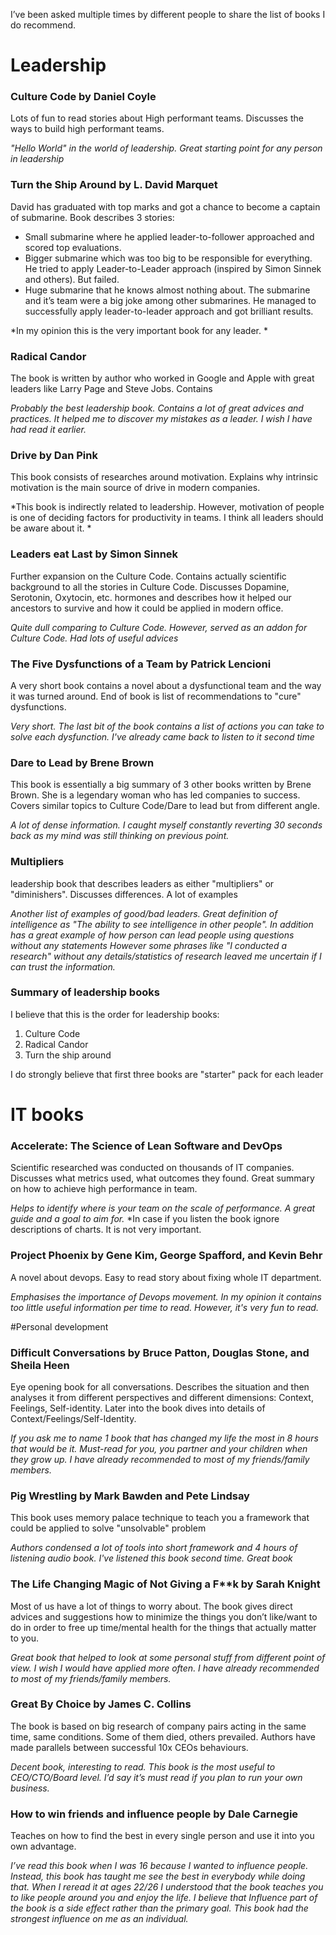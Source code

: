I’ve been asked multiple times by different people to share the list of books I do recommend.

# Leadership

### Culture Code by Daniel Coyle
Lots of fun to read stories about High performant teams. Discusses the ways to build high performant teams.

*"Hello World" in the world of leadership. Great starting point for any person in leadership*

### Turn the Ship Around by L. David Marquet
David has graduated with top marks and got a chance to become a captain of submarine. Book describes 3 stories:

* Small submarine where he applied leader-to-follower approached and scored top evaluations.
* Bigger submarine which was too big to be responsible for everything. He tried to apply Leader-to-Leader approach (inspired by Simon Sinnek and others). But failed.
* Huge submarine that he knows almost nothing about. The submarine and it’s team were a big joke among other submarines. He managed to successfully apply leader-to-leader approach and got brilliant results.

*In my opinion this is the very important book for any leader. *

### Radical Candor 
The book is written by author who worked in Google and Apple with great leaders like Larry Page and Steve Jobs. Contains 

*Probably the best leadership book. Contains a lot of great advices and practices. It helped me to discover my mistakes as a leader. I wish I have had read it earlier.*

###  Drive by Dan Pink
This book consists of researches around motivation. Explains why intrinsic motivation is the main source of drive in modern companies.

*This book is indirectly related to leadership. However, motivation of people is one of deciding factors for productivity in teams. I think all leaders should be aware about it. *

###  Leaders eat Last by Simon Sinnek
Further expansion on the Culture Code. Contains actually scientific background to all the stories in Culture Code. Discusses Dopamine, Serotonin, Oxytocin, etc. hormones and describes how it helped our ancestors to survive and how it could be applied in modern office.

*Quite dull comparing to Culture Code. However, served as an addon for Culture Code. Had lots of useful advices*

### The Five Dysfunctions of a Team by Patrick Lencioni
A very short book contains a novel about a dysfunctional team and the way it was turned around. End of book is list of recommendations to "cure" dysfunctions.

*Very short. The last bit of the book contains a list of actions you can take to solve each dysfunction. I've already came back to listen to it second time*
 
### Dare to Lead by Brene Brown
This book is essentially a big summary of 3 other books written by Brene Brown. She is a legendary woman who has led companies to success. Covers similar topics to Culture Code/Dare to lead but from different angle.

*A lot of dense information. I caught myself constantly reverting 30 seconds back as my mind was still thinking on previous point.*

###  Multipliers
leadership book that describes leaders as either "multipliers" or "diminishers". Discusses differences. A lot of examples 

*Another list of examples of good/bad leaders.*
*Great definition of intelligence as "The ability to see intelligence in other people".*
*In addition has a great example of how person can lead people using questions without any statements*
*However some phrases like "I conducted a research" without any details/statistics of research leaved me uncertain if I can trust the information.*

### Summary of leadership books
I believe that this is the order for leadership books:
1. Culture Code
2. Radical Candor
3. Turn the ship around

I do strongly believe that first three books are "starter" pack for each leader

# IT books
### Accelerate: The Science of Lean Software and DevOps
Scientific researched was conducted on thousands of IT companies. Discusses what metrics used, what outcomes they found. Great summary on how to achieve high performance in team.

*Helps to identify where is your team on the scale of performance. A great guide and a goal to aim for.*
*In case if you listen the book ignore descriptions of charts. It is not very important.
 
### Project Phoenix by Gene Kim, George Spafford, and Kevin Behr
A novel about devops. Easy to read story about fixing whole IT department.

*Emphasises the importance of Devops movement. In my opinion it contains too little useful information per time to read. However, it's very fun to read.*

#Personal development

### Difficult Conversations by Bruce Patton, Douglas Stone, and Sheila Heen
Eye opening book for all conversations. Describes the situation and then analyses it from different perspectives and different dimensions: Context, Feelings, Self-identity. Later into the book dives into details of Context/Feelings/Self-Identity.

*If you ask me to name 1 book that has changed my life the most in 8 hours that would be it. Must-read for you, you partner and your children when they grow up. I have already recommended to most of my friends/family members.*

### Pig Wrestling by Mark Bawden and Pete Lindsay
This book uses memory palace technique to teach you a framework that could be applied to solve "unsolvable" problem

*Authors condensed a lot of tools into short framework and 4 hours of listening audio book. I've listened this book second time. Great book*

### The Life Changing Magic of Not Giving a F**k by Sarah Knight
Most of us have a lot of things to worry about. The book gives direct advices and suggestions how to minimize the things you don’t like/want to do in order to free up time/mental health for the things that actually matter to you.

*Great book that helped to look at some personal stuff from different point of view. I wish I would have applied more often. I have already recommended to most of my friends/family members.*

### Great By Choice by James C. Collins
The book is based on big research of company pairs acting in the same time, same conditions. Some of them died, others prevailed. Authors have made parallels between successful 10x CEOs behaviours.

*Decent book, interesting to read. This book is the most useful to CEO/CTO/Board level. I’d say it’s must read if you plan to run your own business.*


### How to win friends and influence people by Dale Carnegie
Teaches on how to find the best in every single person and use it into you own advantage.

*I’ve read this book when I was 16 because I wanted to influence people. Instead, this book has taught me see the best in everybody while doing that.*
*When I reread it at ages 22/26 I understood that the book teaches you to like people around you and enjoy the life.*
*I believe that Influence part of the book is a side effect rather than the primary goal.*
*This book had the strongest influence on me as an individual.*

